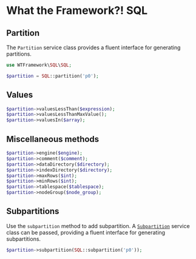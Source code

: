 # What the Framework?! SQL

## Partition
The `Partition` service class provides a fluent interface for generating partitions.
```php
use WTFramework\SQL\SQL;

$partition = SQL::partition('p0');
```

## Values
```php
$partition->valuesLessThan($expression);
$partition->valuesLessThanMaxValue();
$partition->valuesIn($array);
```

## Miscellaneous methods
```php
$partition->engine($engine);
$partition->comment($comment);
$partition->dataDirectory($directory);
$partition->indexDirectory($directory);
$partition->maxRows($int);
$partition->minRows($int);
$partition->tablespace($tablespace);
$partition->nodeGroup($node_group);
```

## Subpartitions
Use the `subpartition` method to add subpartition. A [`Subpartition`](subpartition.md) service class can be passed, providing a fluent interface for generating subpartitions.
```php
$partition->subpartition(SQL::subpartition('p0'));
```